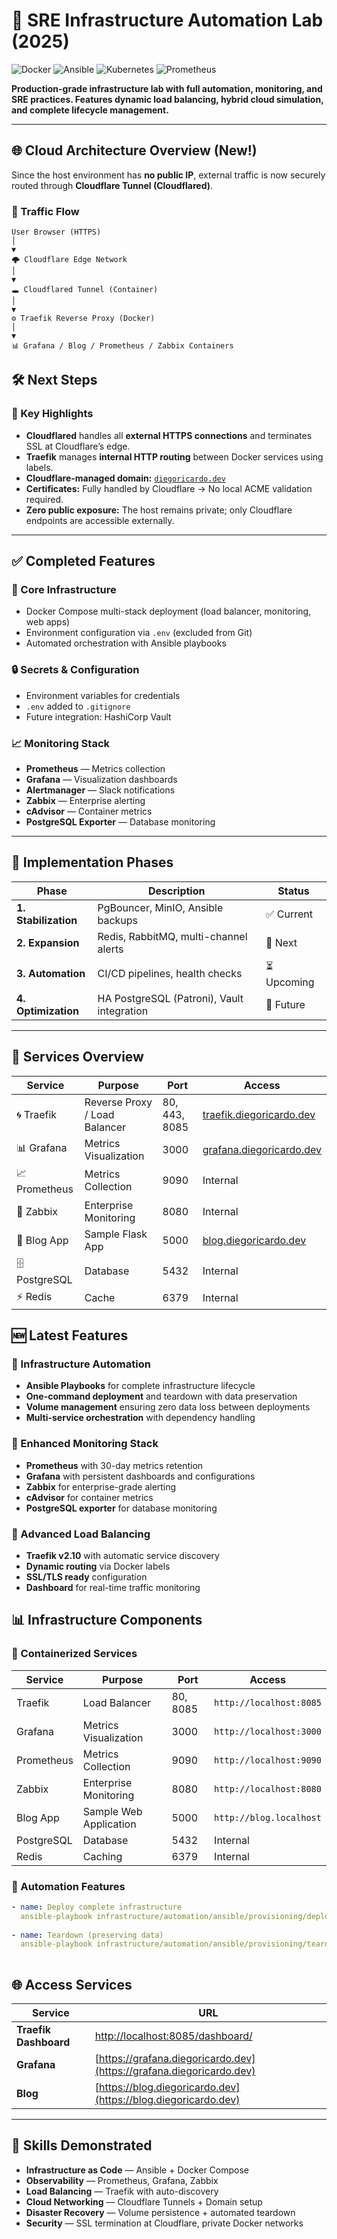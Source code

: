 
# 🏢 SRE Infrastructure Automation Lab (2025)

![Docker](https://img.shields.io/badge/Docker-Containerized-blue?logo=docker&style=flat-square)
![Ansible](https://img.shields.io/badge/Ansible-Automated-red?logo=ansible&style=flat-square)
![Kubernetes](https://img.shields.io/badge/Kubernetes-Ready-blue?logo=kubernetes&style=flat-square)
![Prometheus](https://img.shields.io/badge/Monitoring-Prometheus-orange?logo=prometheus&style=flat-square)

**Production-grade infrastructure lab with full automation, monitoring, and SRE practices. Features dynamic load balancing, hybrid cloud simulation, and complete lifecycle management.**

---
## 🌐 Cloud Architecture Overview (New!)
Since the host environment has **no public IP**, external traffic is now securely routed through **Cloudflare Tunnel (Cloudflared)**.

### 🧭 Traffic Flow
```
User Browser (HTTPS)
│
▼
🌩️ Cloudflare Edge Network
│
▼
🕳️ Cloudflared Tunnel (Container)
│
▼
⚙️ Traefik Reverse Proxy (Docker)
│
▼
📊 Grafana / Blog / Prometheus / Zabbix Containers
```
## 🛠️ Next Steps


### 🔐 Key Highlights
- **Cloudflared** handles all **external HTTPS connections** and terminates SSL at Cloudflare’s edge.  
- **Traefik** manages **internal HTTP routing** between Docker services using labels.  
- **Cloudflare-managed domain:** [`diegoricardo.dev`](https://diegoricardo.dev)  
- **Certificates:** Fully handled by Cloudflare → No local ACME validation required.  
- **Zero public exposure:** The host remains private; only Cloudflare endpoints are accessible externally.  

---

## ✅ Completed Features
### 🧰 Core Infrastructure
- Docker Compose multi-stack deployment (load balancer, monitoring, web apps)
- Environment configuration via `.env` (excluded from Git)
- Automated orchestration with Ansible playbooks

### 🔒 Secrets & Configuration
- Environment variables for credentials  
- `.env` added to `.gitignore`  
- Future integration: HashiCorp Vault  

### 📈 Monitoring Stack
- **Prometheus** — Metrics collection  
- **Grafana** — Visualization dashboards  
- **Alertmanager** — Slack notifications  
- **Zabbix** — Enterprise alerting  
- **cAdvisor** — Container metrics  
- **PostgreSQL Exporter** — Database monitoring  

---

## 🚀 Implementation Phases

| Phase | Description | Status |
|-------|--------------|--------|
| **1. Stabilization** | PgBouncer, MinIO, Ansible backups | ✅ Current |
| **2. Expansion** | Redis, RabbitMQ, multi-channel alerts | 🔄 Next |
| **3. Automation** | CI/CD pipelines, health checks | ⏳ Upcoming |
| **4. Optimization** | HA PostgreSQL (Patroni), Vault integration | 🔮 Future |

---

## 🧩 Services Overview

| Service | Purpose | Port | Access |
|----------|----------|------|--------|
| 🌀 Traefik | Reverse Proxy / Load Balancer | 80, 443, 8085 | [traefik.diegoricardo.dev](https://traefik.diegoricardo.dev) |
| 📊 Grafana | Metrics Visualization | 3000 | [grafana.diegoricardo.dev](https://grafana.diegoricardo.dev) |
| 📈 Prometheus | Metrics Collection | 9090 | Internal |
| 🚨 Zabbix | Enterprise Monitoring | 8080 | Internal |
| 📰 Blog App | Sample Flask App | 5000 | [blog.diegoricardo.dev](https://blog.diegoricardo.dev) |
| 🗄️ PostgreSQL | Database | 5432 | Internal |
| ⚡ Redis | Cache | 6379 | Internal |


## 🆕 Latest Features

### 🤖 Infrastructure Automation
- **Ansible Playbooks** for complete infrastructure lifecycle
- **One-command deployment** and teardown with data preservation
- **Volume management** ensuring zero data loss between deployments
- **Multi-service orchestration** with dependency handling

### 🎯 Enhanced Monitoring Stack
- **Prometheus** with 30-day metrics retention
- **Grafana** with persistent dashboards and configurations
- **Zabbix** for enterprise-grade alerting
- **cAdvisor** for container metrics
- **PostgreSQL exporter** for database monitoring

### 🔄 Advanced Load Balancing
- **Traefik v2.10** with automatic service discovery
- **Dynamic routing** via Docker labels
- **SSL/TLS ready** configuration
- **Dashboard** for real-time traffic monitoring

## 📊 Infrastructure Components

### 🐳 Containerized Services
| Service | Purpose | Port | Access |
|---------|---------|------|---------|
| Traefik | Load Balancer | 80, 8085 | `http://localhost:8085` |
| Grafana | Metrics Visualization | 3000 | `http://localhost:3000` |
| Prometheus | Metrics Collection | 9090 | `http://localhost:9090` |
| Zabbix | Enterprise Monitoring | 8080 | `http://localhost:8080` |
| Blog App | Sample Web Application | 5000 | `http://blog.localhost` |
| PostgreSQL | Database | 5432 | Internal |
| Redis | Caching | 6379 | Internal |

### 🔧 Automation Features
```yaml
- name: Deploy complete infrastructure
  ansible-playbook infrastructure/automation/ansible/provisioning/deploy-infra.yml
  
- name: Teardown (preserving data)
  ansible-playbook infrastructure/automation/ansible/provisioning/teardown-infra.yml
  
```
## 🌐 Access Services

| Service            | URL                                  |
|--------------------|--------------------------------------|
| **Traefik Dashboard** | [http://localhost:8085/dashboard/](http://localhost:8085/dashboard/) |
| **Grafana**           | [https://grafana.diegoricardo.dev](https://grafana.diegoricardo.dev) |
| **Blog**              | [https://blog.diegoricardo.dev](https://blog.diegoricardo.dev) |

---

## 🧠 Skills Demonstrated

- **Infrastructure as Code** — Ansible + Docker Compose  
- **Observability** — Prometheus, Grafana, Zabbix  
- **Load Balancing** — Traefik with auto-discovery  
- **Cloud Networking** — Cloudflare Tunnels + Domain setup  
- **Disaster Recovery** — Volume persistence + automated teardown  
- **Security** — SSL termination at Cloudflare, private Docker networks

